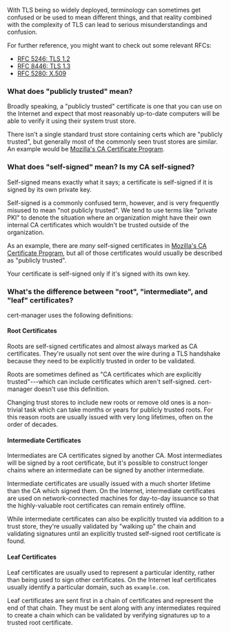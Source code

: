 With TLS being so widely deployed, terminology can sometimes get confused or be
used to mean different things, and that reality combined with the complexity of
TLS can lead to serious misunderstandings and confusion.

For further reference, you might want to check out some relevant RFCs:

- [RFC 5246: TLS 1.2](https://datatracker.ietf.org/doc/html/rfc5246)
- [RFC 8446: TLS 1.3](https://datatracker.ietf.org/doc/html/rfc8446)
- [RFC 5280: X.509](https://datatracker.ietf.org/doc/html/rfc5280)

### What does "publicly trusted" mean?

Broadly speaking, a "publicly trusted" certificate is one that you can use on
the Internet and expect that most reasonably up-to-date computers will be able
to verify it using their system trust store.

There isn't a single standard trust store containing certs which are "publicly
trusted", but generally most of the commonly seen trust stores are similar. An
example would be
[Mozilla's CA Certificate Program](https://wiki.mozilla.org/CA).

### What does "self-signed" mean? Is my CA self-signed?

Self-signed means exactly what it says; a certificate is self-signed if it is
signed by its own private key.

Self-signed is a commonly confused term, however, and is very frequently misused
to mean "not publicly trusted". We tend to use terms like "private PKI" to
denote the situation where an organization might have their own internal CA
certificates which wouldn't be trusted outside of the organization.

As an example, there are _many_ self-signed certificates in
[Mozilla's CA Certificate Program](https://wiki.mozilla.org/CA), but all of
those certificates would usually be described as "publicly trusted".

Your certificate is self-signed only if it's signed with its own key.

### What's the difference between "root", "intermediate", and "leaf" certificates?

cert-manager uses the following definitions:

#### Root Certificates

Roots are self-signed certificates and almost always marked as CA certificates.
They're usually not sent over the wire during a TLS handshake because they need
to be explicitly trusted in order to be validated.

Roots are sometimes defined as "CA certificates which are explicitly
trusted"---which can include certificates which aren't self-signed. cert-manager
doesn't use this definition.

Changing trust stores to include new roots or remove old ones is a non-trivial
task which can take months or years for publicly trusted roots. For this reason
roots are usually issued with very long lifetimes, often on the order of
decades.

#### Intermediate Certificates

Intermediates are CA certificates signed by another CA. Most intermediates will
be signed by a root certificate, but it's possible to construct longer chains
where an intermediate can be signed by another intermediate.

Intermediate certificates are usually issued with a much shorter lifetime than
the CA which signed them. On the Internet, intermediate certificates are used on
network-connected machines for day-to-day issuance so that the highly-valuable
root certificates can remain entirely offline.

While intermediate certificates can also be explicitly trusted via addition to a
trust store, they're usually validated by "walking up" the chain and validating
signatures until an explicitly trusted self-signed root certificate is found.

#### Leaf Certificates

Leaf certificates are usually used to represent a particular identity, rather
than being used to sign other certificates. On the Internet leaf certificates
usually identify a particular domain, such as `example.com`.

Leaf certificates are sent first in a chain of certificates and represent the
end of that chain. They must be sent along with any intermediates required to
create a chain which can be validated by verifying signatures up to a trusted
root certificate.
